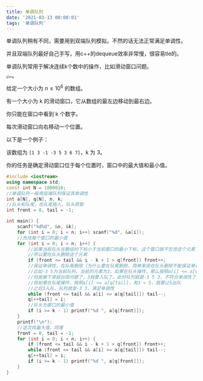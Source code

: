 ```yaml
---
title: 单调队列
date: '2021-03-13 00:00:01'
tags: '单调队列'
---
```


单调队列稍有不同，需要用到双端队列模拟。不然的话无法正常满足单调性。

并且双端队列最好自己手写，用c++的dequeue效率非常慢，很容易tle的。

单调队列常用于解决连续k个数中的操作，比如滑动窗口问题。

<img src="https://cdn.jsdelivr.net/gh/InverseDa/image@master/image/v2-ef66afc38e068600939980673114127f_r.jpg" alt="img" style="zoom:50%;" />

给定一个大小为 $n≤10^6$ 的数组。

有一个大小为 k 的滑动窗口，它从数组的最左边移动到最右边。

你只能在窗口中看到 k 个数字。

每次滑动窗口向右移动一个位置。

以下是一个例子：

该数组为 `[1 3 -1 -3 5 3 6 7]`，k 为 3。

你的任务是确定滑动窗口位于每个位置时，窗口中的最大值和最小值。

```c++
#include <iostream>
using namespace std;
const int N = 1000010;
//单调队列一般用双端队列保证其单调性
int a[N], q[N], n, k;
//队头和队尾，在队尾插入，队头获取
int front = 0, tail = -1;

int main() {
    scanf("%d%d", &n, &k);
    for (int i = 0; i < n; i++) scanf("%d", &a[i]);
    //先找每个窗口的最小值
    for (int i = 0; i < n; i++) {
        //如果当前队头在数组的下标小于当前窗口的最小下标，这个窗口就不包含这个元素了那么无论如何都要剔除队头这个元素
      	//所以要在队头删除这个元素
        if (front <= tail && i - k + 1 > q[front]) front++;
        //保证单调性，在队尾删除（为什么要在队尾删除，简单来说在队头删除不能保证单调
        //比如-3 5为当前队列，当前的元素为3，如果在队头操作，那么按照a[i] <= a[q[front]，有3 > -3，因此不做删除操作
        //但是接下来就出现问题了，3就要入队了。此时队列就是-3 5 3，不符合单调性了！
        //但如果在队尾操作，按照a[i] <= a[q[tail]，有3 < 5，就要让5出队
        //之后3入队，队列就是-3 3，满足单调性
        while (front <= tail && a[i] <= a[q[tail]]) tail--;
        q[++tail] = i;
        //队头为窗口的最小值
        if (i >= k - 1) printf("%d ", a[q[front]]);
    }
    printf("\n");
    //这次找最大值，同理
    front = 0, tail = -1;
    for (int i = 0; i < n; i++) {
        if (front <= tail && i - k + 1 > q[front]) front++;
        while (front <= tail && a[i] >= a[q[tail]]) tail--;
        q[++tail] = i;
        if (i >= k - 1) printf("%d ", a[q[front]]);
    }
}
```



